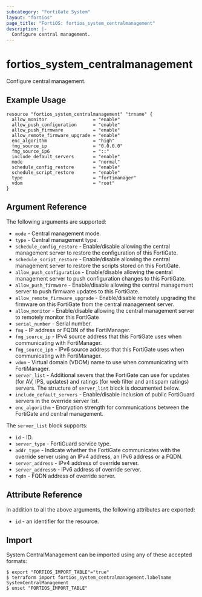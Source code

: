 ```yaml
---
subcategory: "FortiGate System"
layout: "fortios"
page_title: "FortiOS: fortios_system_centralmanagement"
description: |-
  Configure central management.
---
```


# fortios_system_centralmanagement
Configure central management.

## Example Usage

```hcl
resource "fortios_system_centralmanagement" "trname" {
  allow_monitor                 = "enable"
  allow_push_configuration      = "enable"
  allow_push_firmware           = "enable"
  allow_remote_firmware_upgrade = "enable"
  enc_algorithm                 = "high"
  fmg_source_ip                 = "0.0.0.0"
  fmg_source_ip6                = "::"
  include_default_servers       = "enable"
  mode                          = "normal"
  schedule_config_restore       = "enable"
  schedule_script_restore       = "enable"
  type                          = "fortimanager"
  vdom                          = "root"
}
```

## Argument Reference

The following arguments are supported:

* `mode` - Central management mode.
* `type` - Central management type.
* `schedule_config_restore` - Enable/disable allowing the central management server to restore the configuration of this FortiGate.
* `schedule_script_restore` - Enable/disable allowing the central management server to restore the scripts stored on this FortiGate.
* `allow_push_configuration` - Enable/disable allowing the central management server to push configuration changes to this FortiGate.
* `allow_push_firmware` - Enable/disable allowing the central management server to push firmware updates to this FortiGate.
* `allow_remote_firmware_upgrade` - Enable/disable remotely upgrading the firmware on this FortiGate from the central management server.
* `allow_monitor` - Enable/disable allowing the central management server to remotely monitor this FortiGate
* `serial_number` - Serial number.
* `fmg` - IP address or FQDN of the FortiManager.
* `fmg_source_ip` - IPv4 source address that this FortiGate uses when communicating with FortiManager.
* `fmg_source_ip6` - IPv6 source address that this FortiGate uses when communicating with FortiManager.
* `vdom` - Virtual domain (VDOM) name to use when communicating with FortiManager.
* `server_list` - Additional severs that the FortiGate can use for updates (for AV, IPS, updates) and ratings (for web filter and antispam ratings) servers. The structure of `server_list` block is documented below.
* `include_default_servers` - Enable/disable inclusion of public FortiGuard servers in the override server list.
* `enc_algorithm` - Encryption strength for communications between the FortiGate and central management.

The `server_list` block supports:

* `id` - ID.
* `server_type` - FortiGuard service type.
* `addr_type` - Indicate whether the FortiGate communicates with the override server using an IPv4 address, an IPv6 address or a FQDN.
* `server_address` - IPv4 address of override server.
* `server_address6` - IPv6 address of override server.
* `fqdn` - FQDN address of override server.


## Attribute Reference

In addition to all the above arguments, the following attributes are exported:
* `id` - an identifier for the resource.

## Import

System CentralManagement can be imported using any of these accepted formats:
```
$ export "FORTIOS_IMPORT_TABLE"="true"
$ terraform import fortios_system_centralmanagement.labelname SystemCentralManagement
$ unset "FORTIOS_IMPORT_TABLE"
```
